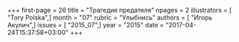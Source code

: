+++
first-page = 26
title = "Трагедия предателя"
npages = 2
illustrators = [ "Tory Polska",]
month = "07"
rubric = "Улыбнись"
authors = [ "Игорь Акулич",]
issues = [ "2015_07",]
year = "2015"
date = "2017-04-24T15:37:58+03:00"
+++
